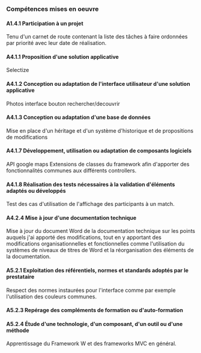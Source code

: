 ### Compétences mises en oeuvre

#### A1.4.1 Participation à un projet

Tenu d'un carnet de route contenant la liste des tâches à faire ordonnées par
priorité avec leur date de réalisation.

#### A4.1.1 Proposition d'une solution applicative

Selectize

#### A4.1.2 Conception ou adaptation de l'interface utilisateur d'une solution applicative 

Photos interface bouton rechercher/decouvrir

#### A4.1.3 Conception ou adaptation d'une base de données

Mise en place d'un héritage et d'un système d'historique et de propositions de
modifications

#### A4.1.7 Développement, utilisation ou adaptation de composants logiciels 

API google maps
Extensions de classes du framework afin d'apporter des fonctionnalités communes aux différents controllers.

#### A4.1.8 Réalisation des tests nécessaires à la validation d'éléments adaptés ou développés

Test des cas d'utilisation de l'affichage des participants à un match.

#### A4.2.4 Mise à jour d'une documentation technique

Mise à jour du document Word de la documentation technique sur les points
auquels j'ai apporté des modifications, tout en y apportant des modifications
organisationnelles et fonctionnelles comme l'utilisation du systèmes de niveaux
de titres de Word et la réorganisation des éléments de la documentation.

#### A5.2.1 Exploitation des référentiels, normes et standards adoptés par le prestataire

Respect des normes instaurées pour l'interface comme par exemple l'utilisation des couleurs communes.

#### A5.2.3 Repérage des compléments de formation ou d'auto-formation

#### A5.2.4 Étude d'une technologie, d'un composant, d'un outil ou d'une méthode

Apprentissage du Framework W et des frameworks MVC en général.